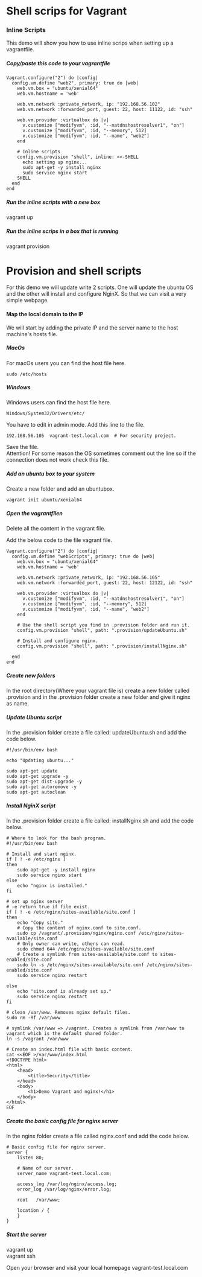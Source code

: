 # Shell scrips for Vagrant

### Inline Scripts
This demo will show you how to use inline scrips when setting up a vagrantfile.  

##### Copy/paste this code to your vagrantfile

```
Vagrant.configure("2") do |config|  
  config.vm.define "web2", primary: true do |web|  
    web.vm.box = "ubuntu/xenial64"  
    web.vm.hostname = 'web'  
    
    web.vm.network :private_network, ip: "192.168.56.102"  
    web.vm.network :forwarded_port, guest: 22, host: 11122, id: "ssh"  

    web.vm.provider :virtualbox do |v|  
      v.customize ["modifyvm", :id, "--natdnshostresolver1", "on"]  
      v.customize ["modifyvm", :id, "--memory", 512]  
      v.customize ["modifyvm", :id, "--name", "web2"]  
    end  
    
    # Inline scripts  
    config.vm.provision "shell", inline: <<-SHELL  
      echo setting up nginx...  
      sudo apt-get -y install nginx  
      sudo service nginx start  
    SHELL  
  end  
end  
```
##### Run the inline scripts with a new box
vagrant up

##### Run the inline scrips in a box that is running
vagrant provision


# Provision and shell scripts
For this demo we will update write 2 scripts. One will update the ubuntu OS and the other will install and configure NginX. So that we can visit a very simple webpage.  

#### Map the local domain to the IP
We will start by adding the private IP and the server name to the host machine's hosts file. 

##### MacOs
For macOs users you can find the host file here.  
```
sudo /etc/hosts  
```
##### Windows
Windows users can find the host file here.  
```
Windows/System32/Drivers/etc/  
```
You have to edit in admin mode. Add this line to the file.  
```
192.168.56.105	vagrant-test.local.com	# For security project.  
```
Save the file.  
Attention! For some reason the OS sometimes comment out the line so if the connection does not work check this file.  

##### Add an ubuntu box to your system
Create a new folder and add an ubuntubox.  
```
vagrant init ubuntu/xenial64  
```
##### Open the vagrantfilen
Delete all the content in the vagrant file.  

Add the below code to the file vagrant file.  
```
Vagrant.configure("2") do |config|
  config.vm.define "webScripts", primary: true do |web|
    web.vm.box = "ubuntu/xenial64"
    web.vm.hostname = 'web'
    
    web.vm.network :private_network, ip: "192.168.56.105"
    web.vm.network :forwarded_port, guest: 22, host: 12122, id: "ssh"

    web.vm.provider :virtualbox do |v|
      v.customize ["modifyvm", :id, "--natdnshostresolver1", "on"]
      v.customize ["modifyvm", :id, "--memory", 512]
      v.customize ["modifyvm", :id, "--name", "web2"]
    end

    # Use the shell script you find in .provision folder and run it.
    config.vm.provision "shell", path: ".provision/updateUbuntu.sh"

    # Install and configure nginx.
    config.vm.provision "shell", path: ".provision/installNginx.sh"

  end
end
```
##### Create new folders
In the root directory(Where your vagrant file is) create a new folder called .provision and in the .provision folder create a new folder and give it nginx as name.  

##### Update Ubuntu script
In the .provision folder create a file called: updateUbuntu.sh and add the code below.  
```
#!/usr/bin/env bash

echo "Updating ubuntu..."

sudo apt-get update
sudo apt-get upgrade -y
sudo apt-get dist-upgrade -y
sudo apt-get autoremove -y
sudo apt-get autoclean
```
##### Install NginX script
In the .provision folder create a file called: installNginx.sh and add the code below.  
```
# Where to look for the bash program.
#!/usr/bin/env bash

# Install and start nginx.
if [ ! -e /etc/nginx ]
then
    sudo apt-get -y install nginx
    sudo service nginx start
else
    echo "nginx is installed."
fi

# set up nginx server
# -e return true if file exist.
if [ ! -e /etc/nginx/sites-available/site.conf ] 
then
    echo "Copy site."
    # Copy the content of nginx.conf to site.conf.
    sudo cp /vagrant/.provision/nginx/nginx.conf /etc/nginx/sites-available/site.conf
    # Only owner can write, others can read.
    sudo chmod 644 /etc/nginx/sites-available/site.conf
    # Create a symlink from sites-available/site.conf to sites-enabled/site.conf
    sudo ln -s /etc/nginx/sites-available/site.conf /etc/nginx/sites-enabled/site.conf
    sudo service nginx restart

else
    echo "site.conf is already set up."
    sudo service nginx restart
fi 

# clean /var/www. Removes nginx default files.
sudo rm -Rf /var/www

# symlink /var/www => /vagrant. Creates a symlink from /var/www to vagrant which is the default shared folder.
ln -s /vagrant /var/www

# Create an index.html file with basic content.
cat <<EOF >/var/www/index.html
<!DOCTYPE html>
<html>
    <head>
        <title>Security</title>
    </head>
    <body>
        <h1>Demo Vagrant and nginx!</h1>
    </body>
</html>
EOF
```
##### Create the basic config file for nginx server
In the nginx folder create a file called nginx.conf and add the code below.  
```
# Basic config file for nginx server.
server {
    listen 80;

    # Name of our server.
    server_name vagrant-test.local.com;

    access_log /var/log/nginx/access.log;
    error_log /var/log/nginx/error.log;

    root   /var/www;

    location / {
    }
}
```
##### Start the server
vagrant up  
vagrant ssh  

Open your browser and visit your local homepage vagrant-test.local.com  
